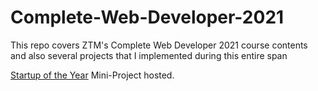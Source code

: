 # Complete-Web-Developer-2021
This repo covers ZTM's Complete Web Developer 2021 course contents and also several projects that I implemented during this entire span


[Startup of the Year](https://rohit5551998.github.io/Complete-Web-Developer-2021/Startup%20of%20the%20Year%20Project/) Mini-Project hosted.

